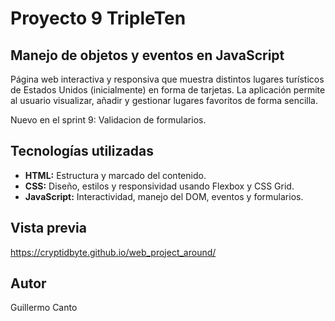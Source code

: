# Proyecto 9 TripleTen
## Manejo de objetos y eventos en JavaScript

Página web interactiva y responsiva que muestra distintos lugares turísticos de Estados Unidos (inicialmente) en forma de tarjetas. La aplicación permite al usuario visualizar, añadir y gestionar lugares favoritos de forma sencilla. 

Nuevo en el sprint 9:
Validacion de formularios.

## Tecnologías utilizadas

* **HTML:** Estructura y marcado del contenido.
* **CSS:** Diseño, estilos y responsividad usando Flexbox y CSS Grid.
* **JavaScript:** Interactividad, manejo del DOM, eventos y formularios.

## Vista previa
https://cryptidbyte.github.io/web_project_around/  

## Autor

Guillermo Canto
